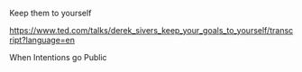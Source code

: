 Keep them to yourself

https://www.ted.com/talks/derek_sivers_keep_your_goals_to_yourself/transcript?language=en

When Intentions go Public
